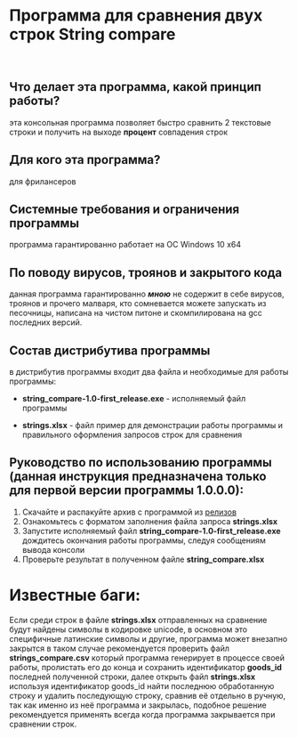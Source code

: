 # Программа для сравнения двух строк String compare
​

## Что делает эта программа, какой принцип работы?

эта консольная программа позволяет быстро сравнить 2 текстовые строки и получить на выходе **процент** совпадения строк

## Для кого эта программа?

для фрилансеров

## Системные требования и ограничения программы

программа гарантированно работает на ОС Windows 10 x64 

## По поводу вирусов, троянов и закрытого кода

данная программа гарантированно ***мною*** не содержит в себе вирусов, троянов и прочего малваря, кто сомневается можете запускать из песочницы, написана на чистом питоне и скомпилирована на gcc последних версий.

## Состав дистрибутива программы

в дистрибутив программы входит два файла и необходимые для работы программы:

- **string_compare-1.0-first_release.exe** - исполняемый файл программы

- **strings.xlsx** - файл пример для демонстрации работы программы и правильного оформления запросов строк для сравнения

## Руководство по использованию программы (данная инструкция предназначена только для первой версии программы 1.0.0.0):

1. Скачайте и распакуйте архив с программой из [релизов](https://github.com/itz0/sc/releases/)
2. Ознакомьтесь с форматом заполнения файла запроса **strings.xlsx**
3. Запустите исполняемый файл **string_compare-1.0-first_release.exe** дождитесь окончания работы программы, следуя сообщениям вывода консоли
4. Проверьте результат в полученном файле **string_compare.xlsx**

# Известные баги:


Если среди строк в файле **strings.xlsx** отправленных на сравнение будут найдены символы в кодировке unicode, в основном это специфичные латинские символы и другие,
программа может внезапно закрытся в таком случае рекомендуется проверить файл **strings_compare.csv** который программа генерирует в процессе своей работы, пролистать его до конца и сохранить идентификатор **goods_id** последней полученной строки, далее открыть файл **strings.xlsx** используя идентификатор goods_id найти последнюю обработанную строку и удалить последующую строку, сравнив её отдельно в ручную, так как именно из неё программа и закрылась, подобное решение рекомендуется применять всегда когда программа закрывается при сравнении строк.

